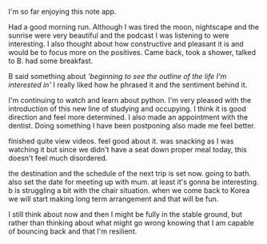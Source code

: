 I'm so far enjoying this note app. 

Had a good morning run. Although I was tired the moon, nightscape and the sunrise were very beautiful and the podcast I was listening to were interesting. 
I also thought about how constructive and pleasant it is and would be to focus more on the positives. 
Came back, took a shower, talked to B. had some breakfast.

B said something about *'beginning to see the outline of the life I'm interested in'*  I really liked how he phrased it and the sentiment behind it. 

I'm continuing to watch and learn about python. I'm very pleased with the introduction of this new line of studying and occupying. I think it is good direction and feel more determined. 
I also made an appointment with the dentist. Doing something I have been postponing also made me feel better. 

finished quite view videos. feel good about it. was snacking as I was watching it but since we didn't have a seat down proper meal today, this doesn't feel much disordered. 

the destination and the schedule of the next trip is set now. going to bath. also set the date for meeting up with mum. 
at least it's gonna be interesting. 
b is struggling a bit with the chair situation. when we come back to Korea we will start making long term arrangement and that will be fun. 

I still think about now and then I might be fully in the stable ground, but rather than thinking about what might go wrong knowing that I am capable of bouncing back and that I'm resilient. 